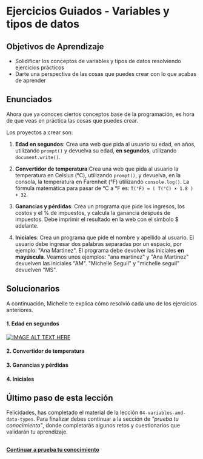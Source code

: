 # Ejercicios Guiados - Variables y tipos de datos
## Objetivos de Aprendizaje
- Solidificar los conceptos de variables y tipos de datos resolviendo ejercicios prácticos
- Darte una perspectiva de las cosas que puedes crear con lo que acabas de aprender

## Enunciados
Ahora que ya conoces ciertos conceptos base de la programación, es hora de que veas en práctica las cosas que puedes crear.

Los proyectos a crear son:

1. **Edad en segundos**: Crea una web que pida al usuario su edad, en años, utilizando `prompt()` y devuelva su edad, **en segundos**, utilizando `document.write()`.

2. **Convertidor de temperatura**:Crea una web que pida al usuario la temperatura en Celsius (°C), utilizando `prompt()`, y devuelva, en la consola, la temperatura en Farenheit (°F) utilizando `console.log()`. La fórmula matemática para pasar de °C a °F es: `T(°F) = ( T(°C) × 1.8 ) + 32`.

3. **Ganancias y pérdidas**: Crea un programa que pide los ingresos, los costos y el % de impuestos, y calcula la ganancia después de impuestos. Debe imprimir el resultado en la web con el símbolo $ adelante.

4. **Iniciales**: Crea un programa que pide el nombre y apellido al usuario. El usuario debe ingresar dos palabras separadas por un espacio, por ejemplo: "Ana Martinez". El programa debe devolver las iniciales **en mayúscula**. Veamos unos ejemplos: "ana martinez" y "Ana Martinez" devuelven las iniciales "AM". "Michelle Seguil" y "michelle seguil" devuelven "MS".

## Solucionarios
A continuación, Michelle te explica cómo resolvió cada uno de los ejercicios anteriores.  

#### 1. Edad en segundos
[![IMAGE ALT TEXT HERE](https://img.youtube.com/vi/TePHiOKb72k/0.jpg)](https://www.youtube.com/watch?v=TePHiOKb72k)

#### 2. Convertidor de temperatura


#### 3. Ganancias y pérdidas


#### 4. Iniciales


## Último paso de esta lección
Felicidades, has completado el material de la lección `04-variables-and-data-types`. Para finalizar debes continuar a la sección de _"prueba tu conocimiento"_, donde completarás algunos retos y cuestionarios que validarán tu aprendizaje.

##
**[Continuar a prueba tu conocimiento](06-prueba-tu-conocimiento-variables-y-tipos-de-datos.md)**
